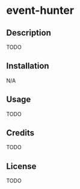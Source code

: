 # event-hunter

## Description

TODO

## Installation

N/A

## Usage

TODO

## Credits

TODO

## License

TODO
